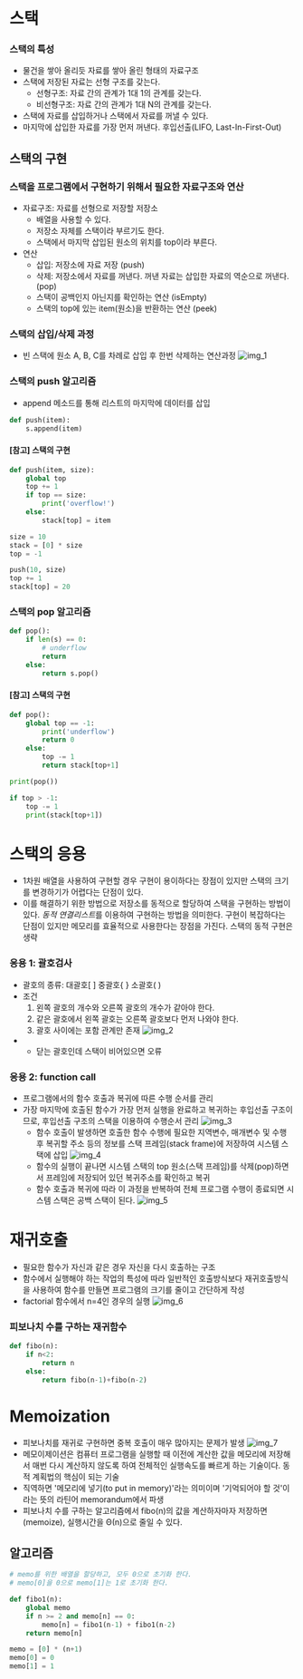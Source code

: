 # 스택
### 스택의 특성
- 물건을 쌓아 올리듯 자료를 쌓아 올린 형태의 자료구조
- 스택에 저장된 자료는 선형 구조를 갖는다.
	- 선형구조: 자료 간의 관계가 1대 1의 관계를 갖는다.
	- 비선형구조: 자료 간의 관계가 1대 N의 관계를 갖는다.
- 스택에 자료를 삽입하거나 스택에서 자료를 꺼낼 수 있다.
- 마지막에 삽입한 자료를 가장 먼저 꺼낸다. 후입선출(LIFO, Last-In-First-Out)
## 스택의 구현
### 스택을 프로그램에서 구현하기 위해서 필요한 자료구조와 연산
- 자료구조: 자료를 선형으로 저장할 저장소
	- 배열을 사용할 수 있다.
	- 저장소 자체를 스택이라 부르기도 한다.
	- 스택에서 마지막 삽입된 원소의 위치를 top이라 부른다.
- 연산
	- 삽입: 저장소에 자료 저장 (push)
	- 삭제: 저장소에서 자료를 꺼낸다. 꺼낸 자료는 삽입한 자료의 역순으로 꺼낸다. (pop)
	- 스택이 공백인지 아닌지를 확인하는 연산 (isEmpty)
	- 스택의 top에 있는 item(원소)을 반환하는 연산 (peek)
### 스택의 삽입/삭제 과정
- 빈 스택에 원소 A, B, C를 차례로 삽입 후 한번 삭제하는 연산과정
![img_1](../img/240207_1.PNG)
### 스택의 push 알고리즘
- append 메소드를 통해 리스트의 마지막에 데이터를 삽입
```python
def push(item):
	s.append(item)
```
#### \[참고] 스택의 구현
```python
def push(item, size):
	global top
	top += 1
	if top == size:
		print('overflow!')
	else:
		stack[top] = item

size = 10
stack = [0] * size
top = -1

push(10, size)
top += 1
stack[top] = 20
```
### 스택의 pop 알고리즘
```python
def pop():
	if len(s) == 0:
		# underflow
		return
	else:
		return s.pop()
```
#### \[참고] 스택의 구현
```python
def pop():
	global top == -1:
		print('underflow')
		return 0
	else:
		top -= 1
		return stack[top+1]

print(pop())

if top > -1:
	top -= 1
	print(stack[top+1])
```
# 스택의 응용
- 1차원 배열을 사용하여 구현할 경우 구현이 용이하다는 장점이 있지만 스택의 크기를 변경하기가 어렵다는 단점이 있다.
- 이를 해결하기 위한 방법으로 저장소를 동적으로 할당하여 스택을 구현하는 방법이 있다. *동적 연결리스트*를 이용하여 구현하는 방법을 의미한다. 구현이 복잡하다는 단점이 있지만 메모리를 효율적으로 사용한다는 장점을 가진다. 스택의 동적 구현은 생략
### 응용 1: 괄호검사
- 괄호의 종류: 대괄호\[ ] 중괄호\{ } 소괄호\( )
- 조건
	1. 왼쪽 괄호의 개수와 오른쪽 괄호의 개수가 같아야 한다.
	2. 같은 괄호에서 왼쪽 괄호는 오른쪽 괄호보다 먼저 나와야 한다.
	3. 괄호 사이에는 포함 관계만 존재
![img_2](../img/240207_2.PNG)
- + 닫는 괄호인데 스택이 비어있으면 오류
### 응용 2: function call
- 프로그램에서의 함수 호출과 복귀에 따른 수행 순서를 관리
- 가장 마지막에 호출된 함수가 가장 먼저 실행을 완료하고 복귀하는 후입선출 구조이므로, 후입선출 구조의 스택을 이용하여 수행순서 관리
  ![img_3](../img/240207_3.PNG)
   - 함수 호출이 발생하면 호출한 함수 수행에 필요한 지역변수, 매개변수 및 수행 후 복귀할 주소 등의 정보를 스택 프레임(stack frame)에 저장하여 시스템 스택에 삽입
   ![img_4](../img/240207_4.PNG)
   - 함수의 실행이 끝나면 시스템 스택의 top 원소(스택 프레임)를 삭제(pop)하면서 프레임에 저장되어 있던 복귀주소를 확인하고 복귀
   - 함수 호출과 복귀에 따라 이 과정을 반복하여 전체 프로그램 수행이 종료되면 시스템 스택은 공백 스택이 된다.
![img_5](../img/240207_5.PNG)
# 재귀호출
- 필요한 함수가 자신과 같은 경우 자신을 다시 호출하는 구조
- 함수에서 실행해야 하는 작업의 특성에 따라 일반적인 호출방식보다 재귀호출방식을 사용하여 함수를 만들면 프로그램의 크기를 줄이고 간단하게 작성
- factorial 함수에서 n=4인 경우의 실행
![img_6](../img/240207_6.PNG)
### 피보나치 수를 구하는 재귀함수
```python
def fibo(n):
	if n<2:
		return n
	else:
		return fibo(n-1)+fibo(n-2)
```
# Memoization
- 피보나치를 재귀로 구현하면 중복 호출이 매우 많아지는 문제가 발생
![img_7](../img/240207_7.PNG)
- 메모이제이션은 컴퓨터 프로그램을 실행할 때 이전에 계산한 값을 메모리에 저장해서 매번 다시 계산하지 않도록 하여 전체적인 실행속도를 빠르게 하는 기술이다. 동적 계획법의 핵심이 되는 기술
- 직역하면 '메모리에 넣기(to put in memory)'라는 의미이며 '기억되어야 할 것'이라는 뜻의 라틴어 memorandum에서 파생
- 피보나치 수를 구하는 알고리즘에서 fibo(n)의 값을 계산하자마자 저장하면(memoize), 실행시간을 Θ(n)으로 줄일 수 있다.
## 알고리즘
```python
# memo를 위한 배열을 할당하고, 모두 0으로 초기화 한다.
# memo[0]을 0으로 memo[1]는 1로 초기화 한다.

def fibo1(n):
	global memo
	if n >= 2 and memo[n] == 0:
		memo[n] = fibo1(n-1) + fibo1(n-2)
	return memo[n]

memo = [0] * (n+1)
memo[0] = 0
memo[1] = 1
```